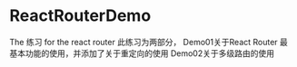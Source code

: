 # ReactRouterDemo
The 练习 for the react router 
此练习为两部分，
Demo01关于React Router 最基本功能的使用，并添加了关于重定向的使用
Demo02关于多级路由的使用
